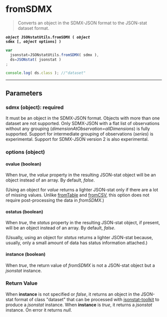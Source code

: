 # fromSDMX

> Converts an object in the SDMX-JSON format to the JSON-stat dataset format.

**<code><i>object</i> JSONstatUtils.fromSDMX ( <i>object</i> sdmx [, <i>object</i> options] )
</code>**

```js
var
  jsonstat=JSONstatUtils.fromSDMX( sdmx ),
  ds=JSONstat( jsonstat )
;

console.log( ds.class ); //"dataset"
```

***

## Parameters

### sdmx (object): required

It must be an object in the SDMX-JSON format. Objects with more than one dataset are not supported. Only SDMX-JSON with a flat list of observations without any grouping (*dimensionAtObservation=allDimensions*) is fully supported. Support for intermediate grouping of observations (*series*) is experimental. Support for SDMX-JSON version 2 is also experimental. 

### options (object)

#### ovalue (boolean)

When *true*, the *value* property in the resulting JSON-stat object will be an object instead of an array. By default, *false*.

(Using an object for *value* returns a lighter JSON-stat only if there are a lot of missing values. Unlike [fromTable](fromtable.md) and [fromCSV](fromcsv.md), this option does not require post-processing the data in *fromSDMX*.)

#### ostatus (boolean)

When *true*, the *status* property in the resulting JSON-stat object, if present, will be an object instead of an array. By default, *false*.

(Usually, using an object for *status* returns a lighter JSON-stat because, usually, only a small amount of data has status information attached.)

#### instance (boolean)

When *true*, the return value of *fromSDMX* is not a JSON-stat object but a *jsonstat* instance.

### Return Value

When **instance** is not specified or *false*, it returns an object in the JSON-stat format of class "dataset" that can be processed with [jsonstat-toolkit](https://www.npmjs.com/package/jsonstat-toolkit) to produce a *jsonstat* instance. When **instance** is *true*, it returns a *jsonstat* instance. On error it returns *null*.

